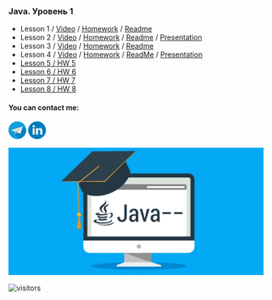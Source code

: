 ### Java. Уровень 1

+ Lesson 1 / [Video](https://www.youtube.com/watch?v=2imszjDxfC0) / [Homework](https://github.com/Mybono/java_lvl_1/blob/main/hw1.java) / [Readme](https://docs.google.com/document/d/1ANRkOZqy0T92fmQBlNbbASjrshP1u_Xc7bIJz4Y8GiA/)
+ Lesson 2 / [Video](https://youtu.be/TPeNezZ3QzY) / [Homework](https://github.com/Mybono/java_lvl_1/blob/main/hw2.java) / [Readme](https://docs.google.com/document/d/1ANRkOZqy0T92fmQBlNbbASjrshP1u_Xc7bIJz4Y8GiA/) / [Presentation](https://docs.google.com/presentation/d/1sSV8NH4Gw98NXVMpnZiWZwQtoqqqvGgtfRvt--O7PpQ/edit?usp=sharing)
+ Lesson 3 / [Video](https://youtu.be/sWTlp9SwoaM) / [Homework](https://github.com/Mybono/java_lvl_1/blob/main/hw3.java) / [Readme](https://docs.google.com/document/d/1goVNIwy_3cORIio9pP9vzSIJlnlfzm6dyaBXUWKItLM/edit)
+ Lesson 4 / [Video](https://youtu.be/wmiuHoFWwWc) / [Homework](https://github.com/Mybono/java_lvl_1/blob/main/Employee.java) / [ReadMe](https://docs.google.com/document/d/1rJGxhEnuk_JwNkSI506BbEr0SRdKwwJDnF3p4mvurUE/edit?usp=sharing) / [Presentation](https://docs.google.com/presentation/d/1qYDxZPe_mHiEojmlNsUvYLp-a-DMjWGdTka9H_vuHaQ/edit?usp=sharing)
+ [Lesson 5 / HW 5](https://github.com/Mybono/java_lvl_1/blob/main/Lesson5.java)
+ [Lesson 6 / HW 6](https://github.com/Mybono/java_lvl_1/blob/main/Lesson6.java)
+ [Lesson 7 / HW 7](https://github.com/Mybono/java_lvl_1/blob/main/Lesson7.java)
+ [Lesson 8 / HW 8]()


#### You can contact me:
[![telegram][logotelegram]][telegram]
[![linkedin][logolinkedin]][linkedin]

![](https://github.com/Mybono/Mybono/blob/main/assets/java%20wp.jpeg "wp")

![visitors](https://visitor-badge.glitch.me/badge?page_id=https://github.com/Mybono/java_lvl_1)


[telegram]: https://t.me/def4fun
[logotelegram]: https://github.com/Mybono/Mybono/blob/main/assets/telegran%2035%20px.png
[linkedin]: http://linkedin.com/def-say-hello
[logolinkedin]: https://github.com/Mybono/Mybono/blob/main/assets/linedin%2035px.png
[linkedin]: https://github.com/Mybono/Mybono/blob/main/assets/linkedin.png
